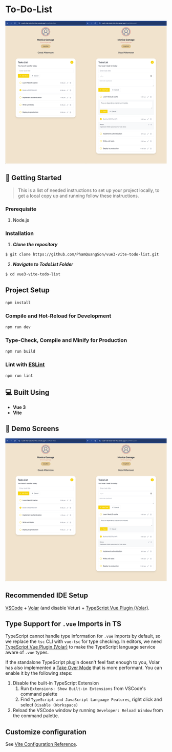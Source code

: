 # To-Do-List

<div align="center">
<img src="./public/ui-screenshot.png" alt="UI Screenshot">
</div>

## 🏁 Getting Started <a name="getting-started"></a>

> This is a list of needed instructions to set up your project locally, to get a local copy up and running follow these
> instructions.

### Prerequisite <a name="prerequisite"></a>

1. Node.js

### Installation <a name="installation"></a>

1. **_Clone the repository_**

```sh
$ git clone https://github.com/PhamQuangSon/vue3-vite-todo-list.git
```

2. **_Navigate to TodoList Folder_**

```sh
$ cd vue3-vite-todo-list
```

## Project Setup

```sh
npm install
```

### Compile and Hot-Reload for Development

```sh
npm run dev
```

### Type-Check, Compile and Minify for Production

```sh
npm run build
```

### Lint with [ESLint](https://eslint.org/)

```sh
npm run lint
```

## 💻 Built Using <a name="built-using"></a>

- **Vue 3**
- **Vite**

## 📸 Demo Screens <a name="demo-screens"></a>

<div align="center">
<img src="./public/ui-screenshot.png" alt="UI Screenshot">
</div>

## Recommended IDE Setup

[VSCode](https://code.visualstudio.com/) + [Volar](https://marketplace.visualstudio.com/items?itemName=Vue.volar) (and disable Vetur) + [TypeScript Vue Plugin (Volar)](https://marketplace.visualstudio.com/items?itemName=Vue.vscode-typescript-vue-plugin).

## Type Support for `.vue` Imports in TS

TypeScript cannot handle type information for `.vue` imports by default, so we replace the `tsc` CLI with `vue-tsc` for type checking. In editors, we need [TypeScript Vue Plugin (Volar)](https://marketplace.visualstudio.com/items?itemName=Vue.vscode-typescript-vue-plugin) to make the TypeScript language service aware of `.vue` types.

If the standalone TypeScript plugin doesn't feel fast enough to you, Volar has also implemented a [Take Over Mode](https://github.com/johnsoncodehk/volar/discussions/471#discussioncomment-1361669) that is more performant. You can enable it by the following steps:

1. Disable the built-in TypeScript Extension
    1) Run `Extensions: Show Built-in Extensions` from VSCode's command palette
    2) Find `TypeScript and JavaScript Language Features`, right click and select `Disable (Workspace)`
2. Reload the VSCode window by running `Developer: Reload Window` from the command palette.

## Customize configuration

See [Vite Configuration Reference](https://vitejs.dev/config/).